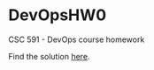 # DevOpsHW0
CSC 591 - DevOps course homework

Find the solution [here](https://github.com/chetanpawar0989/DevOpsHW0/blob/master/HW0.md).
